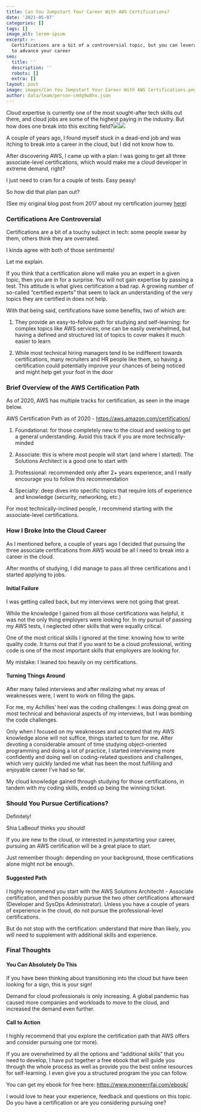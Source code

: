 ```yaml
---
title: Can You Jumpstart Your Career With AWS Certifications?
date: '2021-05-07'
categories: []
tags: []
image_alt: lorem-ipsum
excerpt: >-
  Certifications are a bit of a controversial topic, but you can leverage them
  to advance your career
seo:
  title: ''
  description: ''
  robots: []
  extra: []
layout: post
image: images/Can You Jumpstart Your Career With AWS Certifications.png
author: data/team/person-cmdg9w8hx.json
---
```

Cloud expertise is currently one of the most sought-after tech skills out there, and cloud jobs are some of the highest paying in the industry. But how does one break into this exciting field?![](https://www.moneerrifai.com/images/aws-certifications.png)![](https://media.giphy.com/media/qDPg6HNz2NfAk/source.gif)

A couple of years ago, I found myself stuck in a dead-end job and was itching to break into a career in the cloud, but I did not know how to.

After discovering AWS, I came up with a plan: I was going to get all three associate-level certifications, which would make me a cloud developer in extreme demand, right?

I just need to cram for a couple of tests. Easy peasy!

So how did that plan pan out?

(See my original blog post from 2017 about my certification journey [here](https://medium.com/hackernoon/3-reasons-why-you-should-get-aws-certified-this-year-7e44dbc51519))

### Certifications Are Controversial

Certifications are a bit of a touchy subject in tech: some people swear by them, others think they are overrated.

I kinda agree with both of those sentiments!

Let me explain.

If you think that a certification alone will make you an expert in a given topic, then you are in for a surprise. You will not gain expertise by passing a test. This attitude is what gives certification a bad rap. A growing number of so-called “certified experts” that seem to lack an understanding of the very topics they are certified in does not help.

With that being said, certifications have some benefits, two of which are:

1.  They provide an easy-to-follow path for studying and self-learning: for complex topics like AWS services, one can be easily overwhelmed, but having a defined and structured list of topics to cover makes it much easier to learn

2.  While most technical hiring managers tend to be indifferent towards certifications, many recruiters and HR people like them, so having a certification could potentially improve your chances of being noticed and might help get your foot in the door

### Brief Overview of the AWS Certification Path

As of 2020, AWS has multiple tracks for certification, as seen in the image below.

AWS Certification Path as of 2020 - https://aws.amazon.com/certification/

1.  Foundational: for those completely new to the cloud and seeking to get a general understanding. Avoid this track if you are more technically-minded

2.  Associate: this is where most people will start (and where I started). The Solutions Architect is a good one to start with

3.  Professional: recommended only after 2+ years experience, and I really encourage you to follow this recommendation

4.  Specialty: deep dives into specific topics that require lots of experience and knowledge (security, networking, etc.)

For most technically-inclined people, I recommend starting with the associate-level certifications.

### How I Broke Into the Cloud Career

As I mentioned before, a couple of years ago I decided that pursuing the three associate certifications from AWS would be all I need to break into a career in the cloud.

After months of studying, I did manage to pass all three certifications and I started applying to jobs.

#### Initial Failure

I was getting called back, but my interviews were not going that great.

While the knowledge I gained from all those certifications was helpful, it was not the only thing employers were looking for. In my pursuit of passing my AWS tests, I neglected other skills that were equally critical.

One of the most critical skills I ignored at the time: knowing how to write quality code. It turns out that if you want to be a cloud professional, writing code is one of the most important skills that employers are looking for.

My mistake: I leaned too heavily on my certifications.

#### Turning Things Around

After many failed interviews and after realizing what my areas of weaknesses were, I went to work on filling the gaps.

For me, my Achilles’ heel was the coding challenges: I was doing great on most technical and behavioral aspects of my interviews, but I was bombing the code challenges.

Only when I focused on my weaknesses and accepted that my AWS knowledge alone will not suffice, things started to turn for me. After devoting a considerable amount of time studying object-oriented programming and doing a lot of practice, I started interviewing more confidently and doing well on coding-related questions and challenges, which very quickly landed me what has been the most fulfilling and enjoyable career I’ve had so far.

My cloud knowledge gained through studying for those certifications, in tandem with my coding skills, ended up being the winning ticket.

### Should You Pursue Certifications?

Definitely!

Shia LaBeouf thinks you should!

If you are new to the cloud, or interested in jumpstarting your career, pursuing an AWS certification will be a great place to start.

Just remember though: depending on your background, those certifications alone might not be enough.

#### Suggested Path

I highly recommend you start with the AWS Solutions Architecht - Associate certification, and then possibly pursue the two other certifications afterward (Developer and SysOps Administrator). Unless you have a couple of years of experience in the cloud, do not pursue the professional-level certifications.

But do not stop with the certification: understand that more than likely, you will need to supplement with additional skills and experience.

### Final Thoughts

#### You Can Absolutely Do This

If you have been thinking about transitioning into the cloud but have been looking for a sign, this is your sign!

Demand for cloud professionals is only increasing. A global pandemic has caused more companies and workloads to move to the cloud, and increased the demand even further.

#### Call to Action

I highly recommend that you explore the certification path that AWS offers and consider pursuing one (or more).

If you are overwhelmed by all the options and “additional skills” that you need to develop, I have put together a free ebook that will guide you through the whole process as well as provide you the best online resources for self-learning. I even give you a structured program the you can follow.

You can get my ebook for free here: <https://www.moneerrifai.com/ebook/>

I would love to hear your experience, feedback and questions on this topic. Do you have a certification or are you considering pursuing one?
